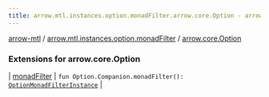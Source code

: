 ```yaml
---
title: arrow.mtl.instances.option.monadFilter.arrow.core.Option - arrow-mtl
---
```


[arrow-mtl](../../index.html) / [arrow.mtl.instances.option.monadFilter](../index.html) / [arrow.core.Option](./index.html)

### Extensions for arrow.core.Option

| [monadFilter](monad-filter.html) | `fun Option.Companion.monadFilter(): `[`OptionMonadFilterInstance`](../../arrow.mtl.instances/-option-monad-filter-instance/index.html) |

